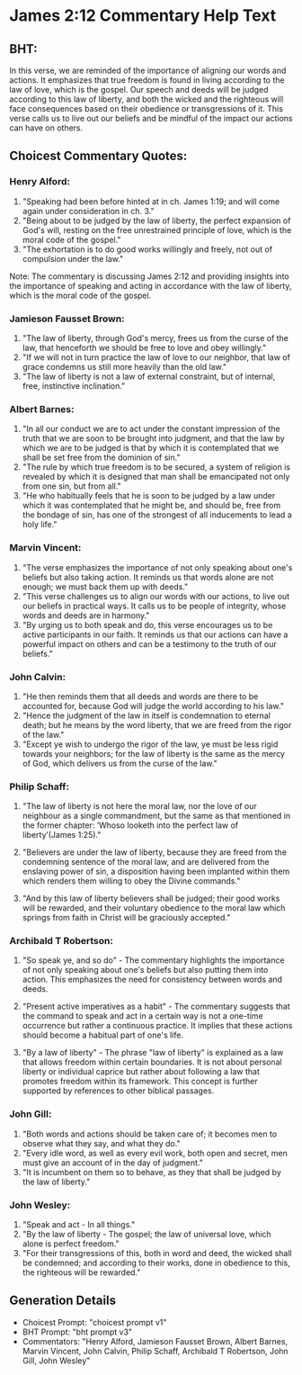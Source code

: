 # James 2:12 Commentary Help Text

## BHT:
In this verse, we are reminded of the importance of aligning our words and actions. It emphasizes that true freedom is found in living according to the law of love, which is the gospel. Our speech and deeds will be judged according to this law of liberty, and both the wicked and the righteous will face consequences based on their obedience or transgressions of it. This verse calls us to live out our beliefs and be mindful of the impact our actions can have on others.

## Choicest Commentary Quotes:
### Henry Alford:
1. "Speaking had been before hinted at in ch. James 1:19; and will come again under consideration in ch. 3."
2. "Being about to be judged by the law of liberty, the perfect expansion of God's will, resting on the free unrestrained principle of love, which is the moral code of the gospel."
3. "The exhortation is to do good works willingly and freely, not out of compulsion under the law."

Note: The commentary is discussing James 2:12 and providing insights into the importance of speaking and acting in accordance with the law of liberty, which is the moral code of the gospel.

### Jamieson Fausset Brown:
1. "The law of liberty, through God's mercy, frees us from the curse of the law, that henceforth we should be free to love and obey willingly."
2. "If we will not in turn practice the law of love to our neighbor, that law of grace condemns us still more heavily than the old law."
3. "The law of liberty is not a law of external constraint, but of internal, free, instinctive inclination."

### Albert Barnes:
1. "In all our conduct we are to act under the constant impression of the truth that we are soon to be brought into judgment, and that the law by which we are to be judged is that by which it is contemplated that we shall be set free from the dominion of sin."
2. "The rule by which true freedom is to be secured, a system of religion is revealed by which it is designed that man shall be emancipated not only from one sin, but from all."
3. "He who habitually feels that he is soon to be judged by a law under which it was contemplated that he might be, and should be, free from the bondage of sin, has one of the strongest of all inducements to lead a holy life."

### Marvin Vincent:
1. "The verse emphasizes the importance of not only speaking about one's beliefs but also taking action. It reminds us that words alone are not enough; we must back them up with deeds."
2. "This verse challenges us to align our words with our actions, to live out our beliefs in practical ways. It calls us to be people of integrity, whose words and deeds are in harmony."
3. "By urging us to both speak and do, this verse encourages us to be active participants in our faith. It reminds us that our actions can have a powerful impact on others and can be a testimony to the truth of our beliefs."

### John Calvin:
1. "He then reminds them that all deeds and words are there to be accounted for, because God will judge the world according to his law."
2. "Hence the judgment of the law in itself is condemnation to eternal death; but he means by the word liberty, that we are freed from the rigor of the law."
3. "Except ye wish to undergo the rigor of the law, ye must be less rigid towards your neighbors; for the law of liberty is the same as the mercy of God, which delivers us from the curse of the law."

### Philip Schaff:
1. "The law of liberty is not here the moral law, nor the love of our neighbour as a single commandment, but the same as that mentioned in the former chapter: ‘Whoso looketh into the perfect law of liberty’(James 1:25)." 

2. "Believers are under the law of liberty, because they are freed from the condemning sentence of the moral law, and are delivered from the enslaving power of sin, a disposition having been implanted within them which renders them willing to obey the Divine commands."

3. "And by this law of liberty believers shall be judged; their good works will be rewarded, and their voluntary obedience to the moral law which springs from faith in Christ will be graciously accepted."

### Archibald T Robertson:
1. "So speak ye, and so do" - The commentary highlights the importance of not only speaking about one's beliefs but also putting them into action. This emphasizes the need for consistency between words and deeds.

2. "Present active imperatives as a habit" - The commentary suggests that the command to speak and act in a certain way is not a one-time occurrence but rather a continuous practice. It implies that these actions should become a habitual part of one's life.

3. "By a law of liberty" - The phrase "law of liberty" is explained as a law that allows freedom within certain boundaries. It is not about personal liberty or individual caprice but rather about following a law that promotes freedom within its framework. This concept is further supported by references to other biblical passages.

### John Gill:
1. "Both words and actions should be taken care of; it becomes men to observe what they say, and what they do."
2. "Every idle word, as well as every evil work, both open and secret, men must give an account of in the day of judgment."
3. "It is incumbent on them so to behave, as they that shall be judged by the law of liberty."

### John Wesley:
1. "Speak and act - In all things." 
2. "By the law of liberty - The gospel; the law of universal love, which alone is perfect freedom." 
3. "For their transgressions of this, both in word and deed, the wicked shall be condemned; and according to their works, done in obedience to this, the righteous will be rewarded."


## Generation Details
- Choicest Prompt: "choicest prompt v1"
- BHT Prompt: "bht prompt v3"
- Commentators: "Henry Alford, Jamieson Fausset Brown, Albert Barnes, Marvin Vincent, John Calvin, Philip Schaff, Archibald T Robertson, John Gill, John Wesley"

